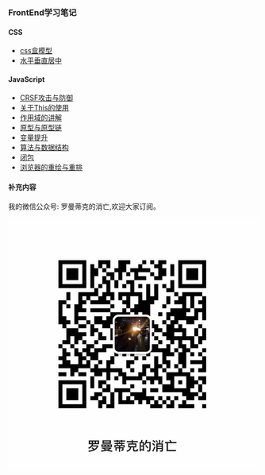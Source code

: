 ### FrontEnd学习笔记

#### CSS

* [css盒模型](https://github.com/LPink777/My-FrontEnd-Note/blob/master/css/css%E7%9B%92%E6%A8%A1%E5%9E%8B.md)
* [水平垂直居中](https://github.com/LPink777/My-FrontEnd-Note/blob/master/css/%E6%B0%B4%E5%B9%B3%E5%9E%82%E7%9B%B4%E5%B1%85%E4%B8%AD.md)

#### JavaScript

* [CRSF攻击与防御](https://github.com/LPink777/My-FrontEnd-Note/blob/master/js/CSRF.md)
* [关于This的使用](https://github.com/LPink777/My-FrontEnd-Note/blob/master/js/this.md)
* [作用域的讲解](https://github.com/LPink777/My-FrontEnd-Note/blob/master/js/%E4%BD%9C%E7%94%A8%E5%9F%9F.md)
* [原型与原型链](https://github.com/LPink777/My-FrontEnd-Note/blob/master/js/%E5%8E%9F%E5%9E%8B%E4%B8%8E%E5%8E%9F%E5%9E%8B%E9%93%BE.md)
* [变量提升](https://github.com/LPink777/My-FrontEnd-Note/blob/master/js/%E5%8F%98%E9%87%8F%E6%8F%90%E5%8D%87.md)
* [算法与数据结构](https://github.com/LPink777/My-FrontEnd-Note/blob/master/js/%E7%AE%97%E6%B3%95%E4%B8%8E%E6%95%B0%E6%8D%AE%E7%BB%93%E6%9E%84.md)
* [闭包](https://github.com/LPink777/My-FrontEnd-Note/blob/master/js/%E9%97%AD%E5%8C%85%E4%BD%9C%E7%94%A8.md)
* [浏览器的重绘与重排](https://github.com/LPink777/My-FrontEnd-Note/blob/master/js/%E6%B5%8F%E8%A7%88%E5%99%A8%E6%B8%B2%E6%9F%93(%E9%87%8D%E7%BB%98%E5%92%8C%E9%87%8D%E6%8E%92).md)

#### 补充内容

我的微信公众号: 罗曼蒂克的消亡,欢迎大家订阅。

![二维码](https://github.com/LPink777/Webpack4/blob/master/src/static/qrcode.jpg)
